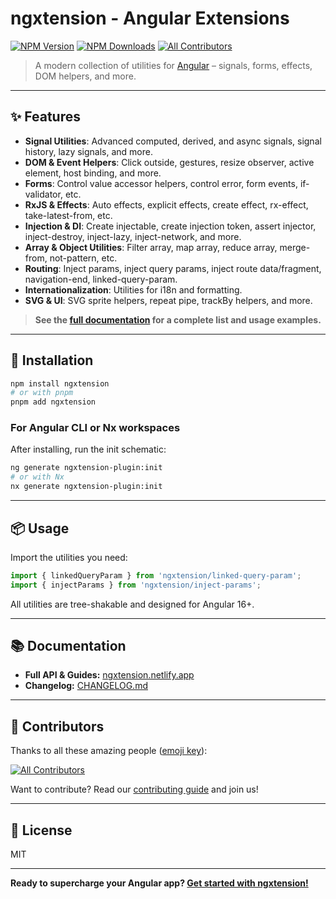 # ngxtension - Angular Extensions

[![NPM Version](https://img.shields.io/npm/v/ngxtension?style=flat-square)](https://npmjs.org/package/ngxtension)
[![NPM Downloads](https://img.shields.io/npm/dw/ngxtension?logo=npm&style=flat-square)](https://npmjs.org/package/ngxtension)
[![All Contributors](https://img.shields.io/badge/all_contributors-50-orange.svg?style=flat-square)](#contributors-)

> A modern collection of utilities for [Angular](https://angular.dev) – signals, forms, effects, DOM helpers, and more.

---

## ✨ Features

- **Signal Utilities**: Advanced computed, derived, and async signals, signal history, lazy signals, and more.
- **DOM & Event Helpers**: Click outside, gestures, resize observer, active element, host binding, and more.
- **Forms**: Control value accessor helpers, control error, form events, if-validator, etc.
- **RxJS & Effects**: Auto effects, explicit effects, create effect, rx-effect, take-latest-from, etc.
- **Injection & DI**: Create injectable, create injection token, assert injector, inject-destroy, inject-lazy, inject-network, and more.
- **Array & Object Utilities**: Filter array, map array, reduce array, merge-from, not-pattern, etc.
- **Routing**: Inject params, inject query params, inject route data/fragment, navigation-end, linked-query-param.
- **Internationalization**: Utilities for i18n and formatting.
- **SVG & UI**: SVG sprite helpers, repeat pipe, trackBy helpers, and more.

> **See the [full documentation](https://ngxtension.netlify.app/) for a complete list and usage examples.**

---

## 🚀 Installation

```bash
npm install ngxtension
# or with pnpm
pnpm add ngxtension
```

### For Angular CLI or Nx workspaces

After installing, run the init schematic:

```bash
ng generate ngxtension-plugin:init
# or with Nx
nx generate ngxtension-plugin:init
```

---

## 📦 Usage

Import the utilities you need:

```ts
import { linkedQueryParam } from 'ngxtension/linked-query-param';
import { injectParams } from 'ngxtension/inject-params';
```

All utilities are tree-shakable and designed for Angular 16+.

---

## 📚 Documentation

- **Full API & Guides:** [ngxtension.netlify.app](https://ngxtension.netlify.app/)
- **Changelog:** [CHANGELOG.md](https://github.com/ngxtension/ngxtension-platform/blob/main/CHANGELOG.md)

---

## 🤝 Contributors

Thanks to all these amazing people ([emoji key](https://allcontributors.org/docs/en/emoji-key)):

[![All Contributors](https://img.shields.io/badge/all_contributors-50-orange.svg?style=flat-square)](https://github.com/ngxtension/ngxtension-platform/blob/main/README.md#contributors-)

Want to contribute? Read our [contributing guide](https://github.com/ngxtension/ngxtension-platform/blob/main/CONTRIBUTING.md) and join us!

---

## 📄 License

MIT

---

**Ready to supercharge your Angular app? [Get started with ngxtension!](https://ngxtension.netlify.app/)**
